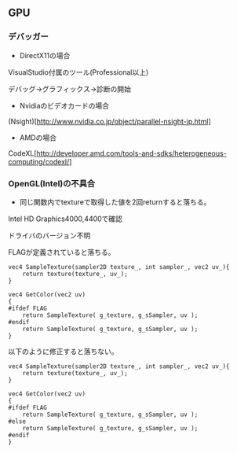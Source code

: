 ﻿## GPU

### デバッガー

* DirectX11の場合

VisualStudio付属のツール(Professional以上)

デバッグ->グラフィックス->診断の開始

* Nvidiaのビデオカードの場合

(Nsight)[http://www.nvidia.co.jp/object/parallel-nsight-jp.html]

* AMDの場合

CodeXL[http://developer.amd.com/tools-and-sdks/heterogeneous-computing/codexl/]

### OpenGL(Intel)の不具合

* 同じ関数内でtextureで取得した値を2回returnすると落ちる。

Intel HD Graphics4000,4400で確認

ドライバのバージョン不明

FLAGが定義されていると落ちる。

```
vec4 SampleTexture(sampler2D texture_, int sampler_, vec2 uv_){
	return texture(texture_, uv_);
}

vec4 GetColor(vec2 uv)
{
#ifdef FLAG
	return SampleTexture( g_texture, g_sSampler, uv );
#endif
	return SampleTexture( g_texture, g_sSampler, uv );
}
```

以下のように修正すると落ちない。

```
vec4 SampleTexture(sampler2D texture_, int sampler_, vec2 uv_){
	return texture(texture_, uv_);
}

vec4 GetColor(vec2 uv)
{
#ifdef FLAG
	return SampleTexture( g_texture, g_sSampler, uv );
#else
	return SampleTexture( g_texture, g_sSampler, uv );
#endif
}
```
